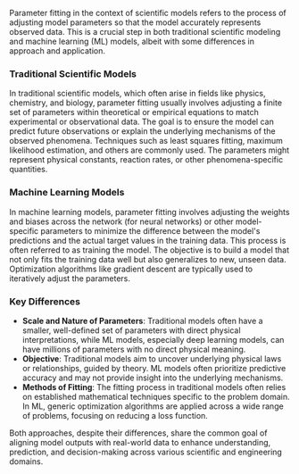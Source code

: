 Parameter fitting in the context of scientific models refers to the process of adjusting model parameters so that the model accurately represents observed data. This is a crucial step in both traditional scientific modeling and machine learning (ML) models, albeit with some differences in approach and application.

### Traditional Scientific Models

In traditional scientific models, which often arise in fields like physics, chemistry, and biology, parameter fitting usually involves adjusting a finite set of parameters within theoretical or empirical equations to match experimental or observational data. The goal is to ensure the model can predict future observations or explain the underlying mechanisms of the observed phenomena. Techniques such as least squares fitting, maximum likelihood estimation, and others are commonly used. The parameters might represent physical constants, reaction rates, or other phenomena-specific quantities.

### Machine Learning Models

In machine learning models, parameter fitting involves adjusting the weights and biases across the network (for neural networks) or other model-specific parameters to minimize the difference between the model's predictions and the actual target values in the training data. This process is often referred to as training the model. The objective is to build a model that not only fits the training data well but also generalizes to new, unseen data. Optimization algorithms like gradient descent are typically used to iteratively adjust the parameters.

### Key Differences

- **Scale and Nature of Parameters**: Traditional models often have a smaller, well-defined set of parameters with direct physical interpretations, while ML models, especially deep learning models, can have millions of parameters with no direct physical meaning.
- **Objective**: Traditional models aim to uncover underlying physical laws or relationships, guided by theory. ML models often prioritize predictive accuracy and may not provide insight into the underlying mechanisms.
- **Methods of Fitting**: The fitting process in traditional models often relies on established mathematical techniques specific to the problem domain. In ML, generic optimization algorithms are applied across a wide range of problems, focusing on reducing a loss function.

Both approaches, despite their differences, share the common goal of aligning model outputs with real-world data to enhance understanding, prediction, and decision-making across various scientific and engineering domains.